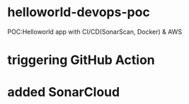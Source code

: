 # helloworld-devops-poc
POC:Helloworld app with CI/CD(SonarScan, Docker) &amp; AWS
# triggering GitHub Action
# added SonarCloud
